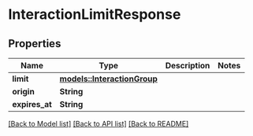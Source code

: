 # InteractionLimitResponse

## Properties

Name | Type | Description | Notes
------------ | ------------- | ------------- | -------------
**limit** | [**models::InteractionGroup**](interaction-group.md) |  | 
**origin** | **String** |  | 
**expires_at** | **String** |  | 

[[Back to Model list]](../README.md#documentation-for-models) [[Back to API list]](../README.md#documentation-for-api-endpoints) [[Back to README]](../README.md)


